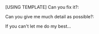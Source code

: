 [USING TEMPLATE]
Can you fix it?:

Can you give me much detail as possible?:

If you can't let me do my best...


